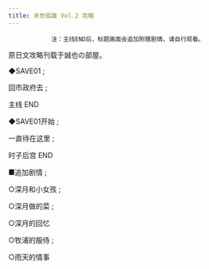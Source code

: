 ```yaml
---
title: 末世孤雄 Vol.2 攻略
---
```


                注：主线END后，标题画面会追加附赠剧情，请自行观看。

原日文攻略刊载于誠也の部屋。



◆SAVE01 ;

回市政府去  ;



主线 END



◆SAVE01开始 ;

一直待在这里  ;



时子后宫 END



■追加剧情 ;

○深月和小女孩 ;

○深月做的菜 ;

○深月的回忆

○牧浦的服侍 ;

○雨天的情事


              

